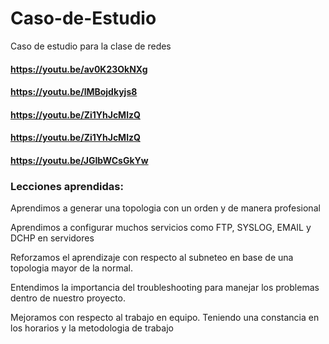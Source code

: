 # Caso-de-Estudio
Caso de estudio para la clase de redes 

#### https://youtu.be/av0K23OkNXg
#### https://youtu.be/lMBojdkyjs8
#### https://youtu.be/Zi1YhJcMlzQ
#### https://youtu.be/Zi1YhJcMlzQ
#### https://youtu.be/JGIbWCsGkYw


### Lecciones aprendidas:

Aprendimos a generar una topologia con un orden y de manera profesional

Aprendimos a configurar muchos servicios como FTP, SYSLOG, EMAIL y DCHP en servidores

Reforzamos el aprendizaje con respecto al subneteo en base de una topologia mayor de la normal.

Entendimos la importancia del troubleshooting para manejar los problemas  dentro de nuestro proyecto.

Mejoramos con respecto al trabajo en equipo. Teniendo una constancia en los horarios y la metodologia de trabajo
